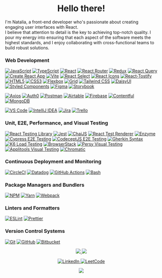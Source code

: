 <h1 align="center">Hello there!</h1>

<p>
 I'm Natalia, a front-end developer who's passionate about creating engaging user interfaces with React.<br /> 
 I believe that attention to detail is the key to achieving top-notch quality. I pour my energy into ensuring that each aspect of the software meets the highest standards, and I enjoy collaborating with cross-functional teams to build robust solutions.
</p>

### Web Development
[![JavaScript](https://img.shields.io/badge/javascript-grey?style=for-the-badge&logo=javascript)](https://developer.mozilla.org/en-US/docs/Web/JavaScript)
[![TypeScript](https://img.shields.io/badge/TypeScript-grey?style=for-the-badge&logo=TypeScript)](https://www.typescriptlang.org/)
[![React](https://img.shields.io/badge/react-grey?style=for-the-badge&logo=react)](https://react.dev/)
[![React Router](https://img.shields.io/badge/react_router-grey?style=for-the-badge&logo=react-router)](https://reactrouter.com/en/main) 
[![Redux](https://img.shields.io/badge/redux-grey?style=for-the-badge&logo=redux)](https://redux.js.org/)
[![React Query](https://img.shields.io/badge/react_query-grey?style=for-the-badge&logo=react-query)](https://tanstack.com/query/latest/docs/react/overview)
[![Create React App](https://img.shields.io/badge/create_react_app-grey?style=for-the-badge&logo=createreactapp)](https://create-react-app.dev/)
[![Vite](https://img.shields.io/badge/vite-grey?style=for-the-badge&logo=vite)](https://vitejs.dev/) 
[![React Select](https://img.shields.io/badge/react_select-grey?style=for-the-badge&logo=react-select)](https://react-select.com/)
[![React Icons](https://img.shields.io/badge/react_icons-grey?style=for-the-badge&logo=react-icons)](https://react-icons.github.io/react-icons/)
[![React-Tostify](https://img.shields.io/badge/react_tostify-grey?style=for-the-badge&logo=react-tostify)](https://fkhadra.github.io/react-toastify/introduction)
[![HTML5](https://img.shields.io/badge/html5-grey?style=for-the-badge&logo=html5)](https://developer.mozilla.org/en-US/docs/Web/HTML) 
[![CSS3](https://img.shields.io/badge/css3-grey?style=for-the-badge&logo=css3)](https://www.css3.com/) 
[![Flexbox](https://img.shields.io/badge/flexbox-grey?style=for-the-badge&logo=flexbox)](https://developer.mozilla.org/en-US/docs/Web/CSS/CSS_flexible_box_layout/Basic_concepts_of_flexbox)
[![Grid](https://img.shields.io/badge/grid-grey?style=for-the-badge&logo=grid)](https://developer.mozilla.org/en-US/docs/Web/CSS/CSS_grid_layout/Basic_concepts_of_grid_layout)
[![Tailwind CSS](https://img.shields.io/badge/tailwind_css-grey?style=for-the-badge&logo=tailwindcss)](https://tailwindcss.com/) 
[![DaisyUI](https://img.shields.io/badge/daisyui-grey?style=for-the-badge&logo=daisyui)](https://daisyui.com/) 
[![Styled Components](https://img.shields.io/badge/styled_components-grey?style=for-the-badge&logo=styled-components)](https://styled-components.com/docs)
[![Figma](https://img.shields.io/badge/figma-grey?style=for-the-badge&logo=figma)](https://www.figma.com/)
[![Storybook](https://img.shields.io/badge/storybook-grey?style=for-the-badge&logo=storybook)](https://storybook.js.org/)


[![Axios](https://img.shields.io/badge/axios-grey?style=for-the-badge&logo=axios&logoColor=purple)](https://axios-http.com/docs/api_intro)
[![Auth0](https://img.shields.io/badge/auth0-grey?style=for-the-badge&logo=auth0)](https://auth0.com/)
[![Postman](https://img.shields.io/badge/postman-grey?style=for-the-badge&logo=postman)](https://www.postman.com/)
[![Airtable](https://img.shields.io/badge/airtable-grey?style=for-the-badge&logo=airtable)](https://www.airtable.com/)
[![Firebase](https://img.shields.io/badge/firebase-grey?style=for-the-badge&logo=firebase)](https://firebase.google.com/)
[![Contentful](https://img.shields.io/badge/contentful-grey?style=for-the-badge&logo=contentful)](https://www.contentful.com/)
[![MongoDB](https://img.shields.io/badge/mongodb-grey?style=for-the-badge&logo=mongodb)](https://www.mongodb.com/)

[![VS Code](https://img.shields.io/badge/vs_code-grey?style=for-the-badge&logo=visual-studio-code&logoColor=blue)](https://code.visualstudio.com/)
[![IntelliJ IDEA](https://img.shields.io/badge/IntelliJ_IDEA-grey?style=for-the-badge&logo=IntelliJIDEA)](https://www.jetbrains.com/idea/)
[![Jira](https://img.shields.io/badge/jira-grey?style=for-the-badge&logo=jira&logoColor=blue)](https://www.atlassian.com/software/jira)
[![Trello](https://img.shields.io/badge/trello-grey?style=for-the-badge&logo=trello&logoColor=blue)](https://trello.com/)

### Unit, E2E, Performance, and Visual Testing
[![React Testing Library](https://img.shields.io/badge/react_testing_library-grey?style=for-the-badge&logo=TestingLibrary)](https://testing-library.com/docs/react-testing-library/intro/) 
[![Jest](https://img.shields.io/badge/jest-grey?style=for-the-badge&logo=jest&logoColor=red)](https://jestjs.io/) 
[![ChaiJS](https://img.shields.io/badge/chai-grey?style=for-the-badge&logo=chai&logoColor=orange)](https://www.chaijs.com/) 
[![React Test Renderer](https://img.shields.io/badge/react_test_renderer-grey?style=for-the-badge&logo=react)](https://legacy.reactjs.org/docs/test-renderer.html) 
[![Enzyme](https://img.shields.io/badge/enzyme-grey?style=for-the-badge&logo=enzymejs)](https://enzymejs.github.io/enzyme/) 
[![Cypress E2E Testing](https://img.shields.io/badge/cypress-grey?style=for-the-badge&logo=cypress&logoColor=green)](https://www.cypress.io/) 
[![CodeceptJS E2E Testing](https://img.shields.io/badge/CodeceptJS-grey?style=for-the-badge&logo=CodeceptJS)](https://codecept.io/) 
[![Gherkin Syntax](https://img.shields.io/badge/cucumber-grey?style=for-the-badge&logo=cucumber)](https://cucumber.io/docs/gherkin/reference/) 
[![K6 Load Testing](https://img.shields.io/badge/k6-grey?style=for-the-badge&logo=k6)](https://k6.io/)
[![BrowserStack](https://img.shields.io/badge/BrowserStack-blue?style=for-the-badge)](https://www.browserstack.com/)
[![Persy Visual Testing](https://img.shields.io/badge/percy-purple?style=for-the-badge&logo=percy&logoColor=white)](https://www.browserstack.com/percy)
[![Applitools Visual Testing](https://img.shields.io/badge/applitools-teal?style=for-the-badge&logo=applitools)](https://applitools.com/)
[![Chromatic](https://img.shields.io/badge/chromatic-orange?style=for-the-badge&logo=chromatic)](https://www.chromatic.com/)

### Continuous Deployment and Monitoring
[![CircleCI](https://img.shields.io/badge/circleci-grey?style=for-the-badge&logo=circleci)](https://circleci.com/)
[![Datadog](https://img.shields.io/badge/datadog-grey?style=for-the-badge&logo=datadog&logoColor=purple)](https://www.datadoghq.com/)
[![GitHub Actions](https://img.shields.io/badge/github_actions-grey?style=for-the-badge&logo=github)](https://docs.github.com/en/actions)
[![Bash](https://img.shields.io/badge/bash-grey?style=for-the-badge&logo=gnu-bash&logoColor=white)](https://www.gnu.org/software/bash/)


### Package Managers and Bundlers
[![NPM](https://img.shields.io/badge/npm-grey?style=for-the-badge&logo=npm)](https://www.npmjs.com/) 
[![Yarn](https://img.shields.io/badge/yarn-grey?style=for-the-badge&logo=yarn)](https://yarnpkg.com/) 
[![Webpack](https://img.shields.io/badge/webpack-grey?style=for-the-badge&logo=webpack)](https://webpack.js.org/) 
### Linters and Formatters
[![ESLint](https://img.shields.io/badge/eslint-grey?style=for-the-badge&logo=eslint&logoColor=purple)](https://eslint.org/) 
[![Prettier](https://img.shields.io/badge/prettier-grey?style=for-the-badge&logo=prettier)](https://prettier.io/) 

### Version Control Systems
[![Git](https://img.shields.io/badge/git-grey?style=for-the-badge&logo=git)](https://git-scm.com/) 
[![GitHub](https://img.shields.io/badge/github-grey?style=for-the-badge&logo=github)](https://github.com/) 
[![Bitbucket](https://img.shields.io/badge/bitbucket-grey?style=for-the-badge&logo=bitbucket&logoColor=blue)](https://bitbucket.org/)   


<p align="center">
  <a href="https://github.com/nataburdyey">
    <img src="http://github-profile-summary-cards.vercel.app/api/cards/profile-details?username=nataburdyey&theme=transparent" />
  </a>
  <a href="https://github.com/nataburdyey">
    <img src="https://github-readme-streak-stats.herokuapp.com/?user=nataburdyey&hide_border=true&card_width=338&theme=transparent" />
  </a>
  <!-- <a href="https://github.com/nataburdyey">
    <img src="http://github-profile-summary-cards.vercel.app/api/cards/stats?username=nataburdyey&theme=transparent" />
  </a> 
  <a href="https://github.com/nataburdyey">
    <img src="https://github-readme-stats.vercel.app/api/top-langs/?username=nataburdyey&langs_count=10&exclude_repo=&hide=jupyter%20notebook,vim%20script,cmake,makefile,batchfile,emacs%20lisp,css,html&layout=default&card_width=699&hide_border=true&theme=transparent" />
  </a>
</p> -->

<p align="center">
    <a href="https://www.linkedin.com/in/natalia-burdyey/">
        <img src="https://img.shields.io/badge/LinkedIn-blue?style=flat-square&logo=linkedin" alt="LinkedIn">
    </a>
    <a href="https://leetcode.com/natalik578/">
        <img src="https://img.shields.io/badge/LeetCode-blue?style=flat-square&logo=LeetCode" alt="LeetCode">
    </a>
</p>

<p align="center">
  <a href="https://github.com/nataburdyey">
    <img src="https://komarev.com/ghpvc/?username=nataburdyey&color=blue&style=for-the-badge" />
  </a>
</p>
<!--

- 🔭 I’m currently working on ...
- 🌱 I’m currently learning ...
- 👯 I’m looking to collaborate on ...
- 🤔 I’m looking for help with ...
- 💬 Ask me about ...
- 📫 How to reach me: ...
- 😄 Pronouns: ...
- ⚡ Fun fact: ...
-->
